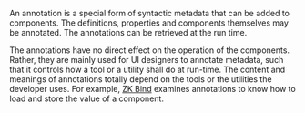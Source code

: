 An annotation is a special form of syntactic metadata that can be added
to components. The definitions, properties and components themselves may
be annotated. The annotations can be retrieved at the run time.

The annotations have no direct effect on the operation of the
components. Rather, they are mainly used for UI designers to annotate
metadata, such that it controls how a tool or a utility shall do at
run-time. The content and meanings of annotations totally depend on the
tools or the utilities the developer uses. For example, [ZK
Bind](ZK_Developer's_Reference/MVVM/Data_Binding) examines
annotations to know how to load and store the value of a component.
